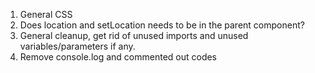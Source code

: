 1. General CSS
2. Does location and setLocation needs to be in the parent component?
3. General cleanup, get rid of unused imports and unused variables/parameters if any.
4. Remove console.log and commented out codes
